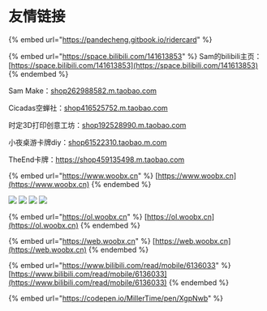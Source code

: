 # 友情链接

{% embed url="https://pandecheng.gitbook.io/ridercard" %}

{% embed url="https://space.bilibili.com/141613853" %}
Sam的bilibili主页：[https://space.bilibili.com/141613853](https://space.bilibili.com/141613853)
{% endembed %}

Sam Make：[shop262988582.m.taobao.com](https://shop262988582.m.taobao.com)

Cicadas空蝉社：[shop416525752.m.taobao.com](https://shop416525752.m.taobao.com)

时定3D打印创意工坊：[shop192528990.m.taobao.com](https://shop192528990.m.taobao.com)

小夜桌游卡牌diy：[shop61522310.taobao.m.com](https://shop61522310.taobao.m.com)

TheEnd卡牌：https://shop459135498.m.taobao.com

{% embed url="https://www.woobx.cn" %}
[https://www.woobx.cn](https://www.woobx.cn)
{% endembed %}

![](http://pp.myapp.com/ma\_pic2/0/shot\_52500979\_1\_1651843845/0) ![](http://pp.myapp.com/ma\_pic2/0/shot\_52500979\_2\_1651843845/0) ![](http://pp.myapp.com/ma\_pic2/0/shot\_52500979\_3\_1651843845/0) ![](http://pp.myapp.com/ma\_pic2/0/shot\_52500979\_4\_1651843845/0)

{% embed url="https://ol.woobx.cn" %}
[https://ol.woobx.cn](https://ol.woobx.cn)
{% endembed %}

{% embed url="https://web.woobx.cn" %}
[https://web.woobx.cn](https://web.woobx.cn)
{% endembed %}

{% embed url="https://www.bilibili.com/read/mobile/6136033" %}
[https://www.bilibili.com/read/mobile/6136033](https://www.bilibili.com/read/mobile/6136033)
{% endembed %}

{% embed url="https://codepen.io/MillerTime/pen/XgpNwb" %}
